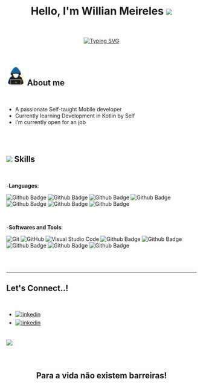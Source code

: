 <h1 align="center"><b>Hello, I'm Willian Meireles </b><img src="https://media.giphy.com/media/hvRJCLFzcasrR4ia7z/giphy.gif" width="35"></h1>

<p align="center">
<a href="https://git.io/typing-svg"><br><br><img src="https://readme-typing-svg.demolab.com?font=Fira+Code&pause=1000&center=falso&vCenter=falso&repeat=verdadeiro&random=falso&width=435&lines=Front-End+Developer;Mobile+Developer" alt="Typing SVG" /></a>
</p>


<br>



	
## <picture><img src = "https://github.com/0xAbdulKhalid/0xAbdulKhalid/raw/main/assets/mdImages/about_me.gif" width = 50px></picture> **About me**

<br>

- A passionate Self-taught Mobile developer
- Currently learning Development in Kotlin by Self
- I’m currently open for an job

<br><br>



## <img src="https://media2.giphy.com/media/QssGEmpkyEOhBCb7e1/giphy.gif?cid=ecf05e47a0n3gi1bfqntqmob8g9aid1oyj2wr3ds3mg700bl&rid=giphy.gif" width ="25"><b> Skills</b>
<br>

<p align="center">

-**Languages**:
  
 ![Github Badge](https://img.shields.io/badge/HTML5-E34F26?style=for-the-badge&logo=html5&logoColor=white)
 ![Github Badge](https://img.shields.io/badge/CSS3-1572B6?style=for-the-badge&logo=css3&logoColor=white)
 ![Github Badge](https://img.shields.io/badge/JavaScript-323330?style=for-the-badge&logo=javascript&logoColor=F7DF1E)
 ![Github Badge](https://img.shields.io/badge/npm-CB3837?style=for-the-badge&logo=npm&logoColor=white)
 ![Github Badge](https://img.shields.io/badge/Kotlin-0095D5?&style=for-the-badge&logo=kotlin&logoColor=white)
 ![Github Badge](https://img.shields.io/badge/Node.js-43853D?style=for-the-badge&logo=node.js&logoColor=white)
 ![Github Badge](https://img.shields.io/badge/React_Native-20232A?style=for-the-badge&logo=react&logoColor=61DAFB)

    
<br>

-**Softwares and Tools**:

  ![Git](https://img.shields.io/badge/git-%23F05033.svg?style=for-the-badge&logo=git&logoColor=white)
  ![GitHub](https://img.shields.io/badge/github-%23121011.svg?style=for-the-badge&logo=github&logoColor=white)
  ![Visual Studio Code](https://img.shields.io/badge/Visual%20Studio%20Code-0078d7.svg?style=for-the-badge&logo=visual-studio-code&logoColor=white)
  ![Github Badge](https://img.shields.io/badge/Figma-F24E1E?style=for-the-badge&logo=figma&logoColor=white)
  ![Github Badge](https://img.shields.io/badge/PostgreSQL-316192?style=for-the-badge&logo=postgresql&logoColor=white)
  ![Github Badge](https://img.shields.io/badge/Android_Studio-3DDC84?style=for-the-badge&logo=android-studio&logoColor=white)
  ![Github Badge](https://img.shields.io/badge/SAP-0FAAFF?style=for-the-badge&logo=sap&logoColor=white)
  ![Github Badge](https://img.shields.io/badge/Firebase-039BE5?style=for-the-badge&logo=Firebase&logoColor=white)


</p>

<br>
<br>

-----

## <b> Let's Connect..!</b>
<br>
<div align='left'>

<ul>

<li>
<a href="https://www.linkedin.com/in/willian-meireles-01b607194/" target="_blank">
<img src="https://img.shields.io/badge/-Linkedin-blue?style=for-the-badge&logo=Linkedin&logoColor=white&link=https://github.com/wmeireles" alt=linkedin style="margin-bottom: 5px;"/>
</a>
</li>
	
<li>
<a href="https://gitlab.com/wmeireles1" target="_blank">
<img src="https://img.shields.io/badge/GitLab-330F63?style=for-the-badge&logo=gitlab&logoColor=white&link=https://github.com/wmeireles" alt=linkedin style="margin-bottom: 5px;"/>
</a>
</li>
	
</ul>
</div>

<br>
<img src="https://user-images.githubusercontent.com/73097560/115834477-dbab4500-a447-11eb-908a-139a6edaec5c.gif">
<br>
<br>
<br>

<div align='center'>

## <b>Para a vida não existem barreiras!</b>

</div>

 

